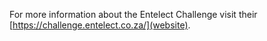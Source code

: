 For more information about the Entelect Challenge visit their [https://challenge.entelect.co.za/](website).